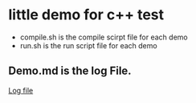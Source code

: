 # little demo for c++ test

* compile.sh is the compile scirpt file for each demo
* run.sh is the run script file for each demo

## Demo.md is the log File.

[Log file](./Demo.md)
